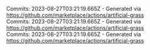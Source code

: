 Commits: 2023-08-27T03:21:19.665Z - Generated via https://github.com/marketplace/actions/artificial-grass
<br>
Commits: 2023-08-27T03:21:19.665Z - Generated via https://github.com/marketplace/actions/artificial-grass
<br>
Commits: 2023-08-27T03:21:19.665Z - Generated via https://github.com/marketplace/actions/artificial-grass
<br>
